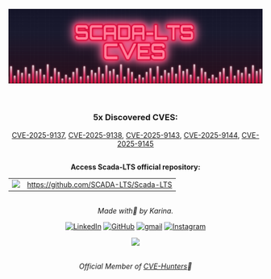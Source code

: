![](/CVEs/images/arts/scada-lts.png)

<br>

<div align="center">
  <h3>5x Discovered CVES:</h3>
  <a href="https://www.cve.org/CVERecord?id=CVE-2025-9137" target="_blank">CVE-2025-9137</a>,
  <a href="https://www.cve.org/CVERecord?id=CVE-2025-9138" target="_blank">CVE-2025-9138</a>,
  <a href="https://www.cve.org/CVERecord?id=CVE-2025-9143" target="_blank">CVE-2025-9143</a>,
  <a href="https://www.cve.org/CVERecord?id=CVE-2025-9144" target="_blank">CVE-2025-9144</a>,
  <a href="https://www.cve.org/CVERecord?id=CVE-2025-9145" target="_blank">CVE-2025-9145</a>
  <br>

##

**Access Scada-LTS official repository:**

 <table>
  <tr>
    <td><img width="120" src="https://lh5.googleusercontent.com/proxy/Zx2VSwejASMnMUj_VbEv6_vi2DuJIdLYTF9t2uQGdnCcKu2u1FPd7OpMqzI6gBLzlaLOymrjgRJI"/></td>
    <td><a href="https://github.com/SCADA-LTS/Scada-LTS" target="_blank">https://github.com/SCADA-LTS/Scada-LTS</a></td>
  </tr>
</table>

  ##
  
  *Made with💜 by Karina.* 


[![LinkedIn](https://skillicons.dev/icons?i=linkedin&theme=dark)](https://www.linkedin.com/in/karina-gante/)
[![GitHub](https://skillicons.dev/icons?i=github&theme=dark)](https://www.github.com/KarinaGante/)
[![gmail](https://skillicons.dev/icons?i=gmail&theme=dark)](mailto:karina.gante1@gmail.com)
[![Instagram](https://skillicons.dev/icons?i=instagram&theme=dark)](https://www.instagram.com/karinovisk02/)

<img src="https://img.shields.io/badge/KG_Sec_%E2%99%A1-fe196b" />

##

*Official Member of [CVE-Hunters](https://www.cvehunters.com/)🏹*
   
</div>
